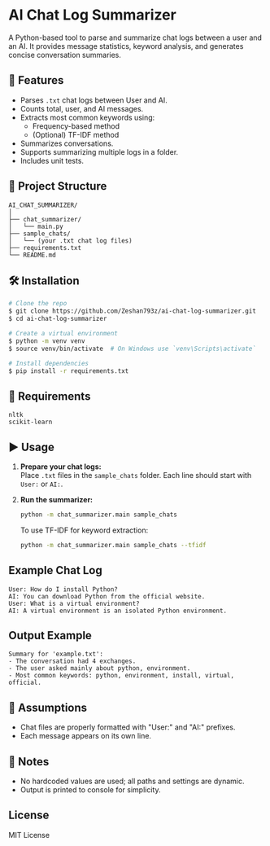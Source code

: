 # AI Chat Log Summarizer

A Python-based tool to parse and summarize chat logs between a user and an AI. It provides message statistics, keyword analysis, and generates concise conversation summaries.

## 🚀 Features

- Parses `.txt` chat logs between User and AI.
- Counts total, user, and AI messages.
- Extracts most common keywords using:
  - Frequency-based method
  - (Optional) TF-IDF method
- Summarizes conversations.
- Supports summarizing multiple logs in a folder.
- Includes unit tests.

## 📁 Project Structure

```
AI_CHAT_SUMMARIZER/
│
├── chat_summarizer/
│   └── main.py
├── sample_chats/
│   └── (your .txt chat log files)
├── requirements.txt
└── README.md
```

## 🛠 Installation

```bash
# Clone the repo
$ git clone https://github.com/Zeshan793z/ai-chat-log-summarizer.git
$ cd ai-chat-log-summarizer

# Create a virtual environment
$ python -m venv venv
$ source venv/bin/activate  # On Windows use `venv\Scripts\activate`

# Install dependencies
$ pip install -r requirements.txt
```

## 📄 Requirements
```
nltk
scikit-learn
```


## ▶️ Usage

1. **Prepare your chat logs:**  
   Place `.txt` files in the `sample_chats` folder. Each line should start with `User:` or `AI:`.

2. **Run the summarizer:**
    ```sh
    python -m chat_summarizer.main sample_chats
    ```

    To use TF-IDF for keyword extraction:
    ```sh
    python -m chat_summarizer.main sample_chats --tfidf
    ```

## Example Chat Log

```
User: How do I install Python?
AI: You can download Python from the official website.
User: What is a virtual environment?
AI: A virtual environment is an isolated Python environment.
```

## Output Example

```
Summary for 'example.txt':
- The conversation had 4 exchanges.
- The user asked mainly about python, environment.
- Most common keywords: python, environment, install, virtual, official.
```

## 📌 Assumptions
- Chat files are properly formatted with "User:" and "AI:" prefixes.
- Each message appears on its own line.

## 📎 Notes
- No hardcoded values are used; all paths and settings are dynamic.
- Output is printed to console for simplicity.


## License

MIT License